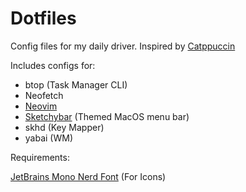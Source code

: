 # Dotfiles

Config files for my daily driver. Inspired by [Catppuccin](https://catppuccin.com/)

Includes configs for:

- btop (Task Manager CLI)
- Neofetch
- [Neovim](https://github.com/neovim/neovim)
- [Sketchybar](https://github.com/FelixKratz/SketchyBar) (Themed MacOS menu bar)
- skhd (Key Mapper)
- yabai (WM)

Requirements:

[JetBrains Mono Nerd Font](https://www.nerdfonts.com/font-downloads) (For Icons)
